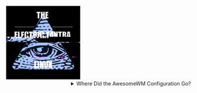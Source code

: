 
<div style="inline-block">
<img src="https://github.com/the-Electric-Tantra-Linux/.github/blob/main/logo.gif?raw=true" alt="the Logo plus fancy glitch effect all the rage at present" width="40%" />

<div width="50%" style="float:right">
<details>
  <summary>
Where Did the AwesomeWM Configuration Go?
  </summary>
  <ul>
<li> Because *certain individuals* in  the awesome ricing community like to borrow other people's code then **not attribute in any way** the source of that code (which I at least have links to where ideas came from in my files and am making an Awesome list with everyone's configurations on it) the awesome configuration is private until a release is ready. At that time I will create a branch for the version at the time its posted on reddit and the discussions page on Github so people in the future can access the **actual version they see in the screenshot** evuidently a novel thought among those in the community. <br/> I an akk about using other people's configurations and code to generate your own, but that's going to have to wait until I release the thing. Sorry not sorry, learn to attribute. A link at the top of the file is not a burden, in fact its very helpful for later reference. </li>
    
  </ul>
</details>


  
  </div>
  
  
  </div>
